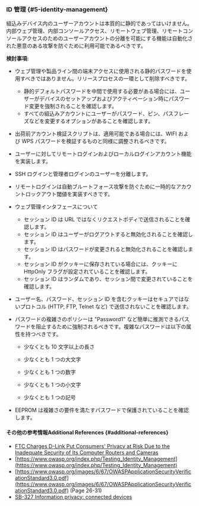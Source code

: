 ### ID 管理 {#5-identity-management}

組込みデバイス内のユーザーアカウントは本質的に静的であってはいけません。内部ウェブ管理、内部コンソールアクセス、リモートウェブ管理、リモートコンソールアクセスのためのユーザーアカウントの分離を可能にする機能は自動化された悪意のある攻撃を防ぐために利用可能であるべきです。

**検討事項:**

* ウェブ管理や製品ライン間の端末アクセスに使用される静的パスワードを使用すべきではありません。リリースプロセスの一環として削除すべきです。
  * 静的デフォルトパスワードを中間で使用する必要がある場合には、ユーザーがデバイスのセットアップおよびアクティベーション時にパスワード変更を強制されることを確認します。
  * すべての組込みアカウントにユーザーがパスワード、ピン、パスフレーズなどを変更するオプションがあることを確認します。
* 出荷前アカウント検証スクリプトは、適用可能である場合には、WIFI および WPS パスワードを検証するものと同様に調整されるべきです。
* ユーザーに対してリモートログインおよびローカルログインアカウント機能を実装します。
* SSH ログインと管理者ログインのユーザーを分離します。
* リモートログインは自動ブルートフォース攻撃を防ぐために一時的なアカウントロックアウト閾値を実装すべきです。
* ウェブ管理インタフェースについて
  * セッション ID は URL ではなくリクエストボディで送信されることを確認します。
  * セッション ID はユーザーがログアウトすると無効化されることを確認します。
  * セッション ID はパスワードが変更されると無効化されることを確認します。
  * セッション ID がクッキーに保存されている場合には、クッキーに HttpOnly フラグが設定されていることを確認します。
  * セッション ID はランダムであり、セッション間で変更されていることを確認します。
* ユーザー名、パスワード、セッション ID を含むクッキーはセキュアではないプロトコル (HTTP, FTP, Telnet など) で送信されないことを確認します。
* パスワードの複雑さのポリシーは "Password1" など簡単に推測できるパスワードを阻止するために強制されるべきです。複雑なパスワードは以下の属性を持つべきです。

  * 少なくとも 10 文字以上の長さ

  * 少なくとも 1 つの大文字

  * 少なくとも 1 つの数字

  * 少なくとも 1 つの小文字

  * 少なくとも 1 つの記号

* EEPROM は複雑さの要件を満たすパスワードで保護されていることを確認します。

#### その他の参考情報Additional References {#additional-references}

* [FTC Charges D-Link Put Consumers' Privacy at Risk Due to the Inadequate Security of Its Computer Routers and Cameras](https://www.ftc.gov/news-events/press-releases/2017/01/ftc-charges-d-link-put-consumers-privacy-risk-due-inadequate)
* [https://www.owasp.org/index.php/Testing_Identity_Management](https://www.owasp.org/index.php/Testing_Identity_Management)
* [https://www.owasp.org/images/6/67/OWASPApplicationSecurityVerificationStandard3.0.pdf](https://www.owasp.org/images/6/67/OWASPApplicationSecurityVerificationStandard3.0.pdf) (Page 26-31)
* [SB-327 Information privacy: connected devices](https://leginfo.legislature.ca.gov/faces/billNavClient.xhtml?bill_id=201720180SB327)
